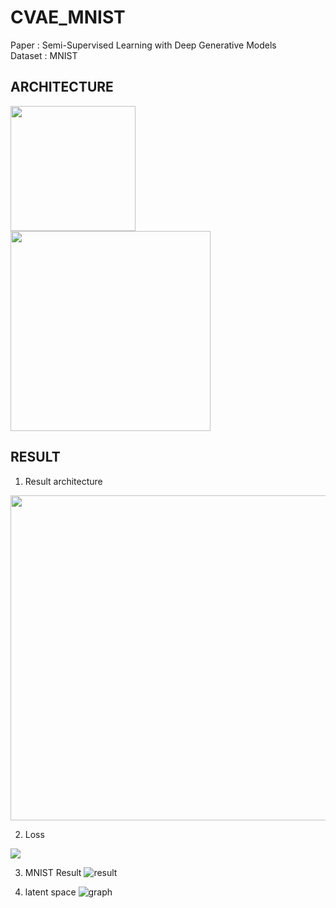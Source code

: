 # CVAE_MNIST

Paper   : Semi-Supervised Learning with Deep Generative Models  
Dataset : MNIST

ARCHITECTURE
-------------------------------------------------------------------
<div>
 <img width="200" src = "https://user-images.githubusercontent.com/19617361/39619985-9a761a40-4fc4-11e8-86e0-215a76007d49.png">
 <img width="320" src = "https://user-images.githubusercontent.com/19617361/39620423-13b02738-4fc6-11e8-90ce-7e8d197481e0.png">
</div>


RESULT
-------------------------------------------------------------------
1. Result architecture  
<img width="520" src = "https://user-images.githubusercontent.com/19617361/39620463-38c26dce-4fc6-11e8-94cc-3792ad018de4.png">

2. Loss
<img src = "https://user-images.githubusercontent.com/19617361/39620579-a8a976e6-4fc6-11e8-9f24-3f1a475eb20e.png">

3. MNIST Result
![result](https://user-images.githubusercontent.com/19617361/39620691-ef763afa-4fc6-11e8-84ee-72ca71dcb7f4.png)


4. latent space
![graph](https://user-images.githubusercontent.com/19617361/39620740-15dcfb02-4fc7-11e8-8bed-4deeb8ba3122.png)
